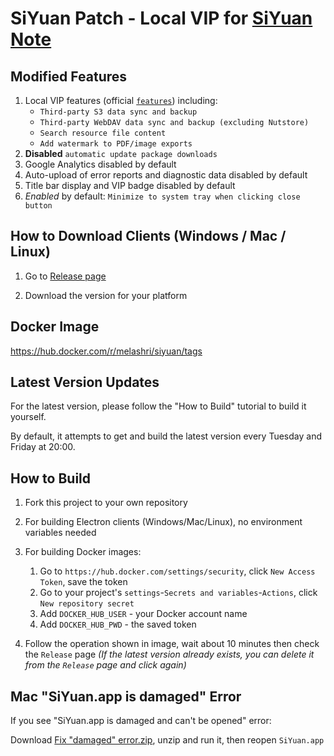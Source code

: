 # SiYuan Patch - Local VIP for [SiYuan Note](https://github.com/siyuan-note/siyuan)

## Modified Features

1. Local VIP features (official [`features`](https://b3log.org/siyuan/pricing.html)) including:
    - `Third-party S3 data sync and backup`
    - `Third-party WebDAV data sync and backup (excluding Nutstore)`
    - `Search resource file content`
    - `Add watermark to PDF/image exports`
2. **Disabled** `automatic update package downloads`
3. Google Analytics disabled by default
4. Auto-upload of error reports and diagnostic data disabled by default
5. Title bar display and VIP badge disabled by default
6. *Enabled* by default: `Minimize to system tray when clicking close button`

## How to Download Clients (Windows / Mac / Linux)

1. Go to [Release page](https://github.com/MohamedElashri/siyuan-patch/releases)

2. Download the version for your platform

## Docker Image

<https://hub.docker.com/r/melashri/siyuan/tags>

## Latest Version Updates

For the latest version, please follow the "How to Build" tutorial to build it yourself.

By default, it attempts to get and build the latest version every Tuesday and Friday at 20:00.

## How to Build

1. Fork this project to your own repository
2. For building Electron clients (Windows/Mac/Linux), no environment variables needed
3. For building Docker images:
    1. Go to `https://hub.docker.com/settings/security`, click `New Access Token`, save the token
    2. Go to your project's `settings`-`Secrets and variables`-`Actions`, click `New repository secret`
    3. Add `DOCKER_HUB_USER` - your Docker account name
    4. Add `DOCKER_HUB_PWD` - the saved token

4. Follow the operation shown in image, wait about 10 minutes then check the `Release` page
*(If the latest version already exists, you can delete it from the `Release` page and click again)*

## Mac "SiYuan.app is damaged" Error

If you see "SiYuan.app is damaged and can't be opened" error:

Download [Fix "damaged" error.zip](https://github.com/MohamedElashri/siyuan-patch/files/14783846/default.zip), unzip and run it, then reopen `SiYuan.app`
